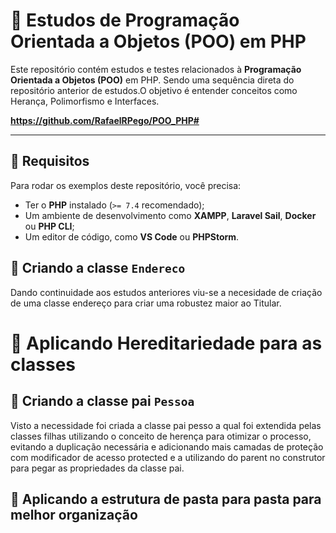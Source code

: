 # 📌 Estudos de Programação Orientada a Objetos (POO) em PHP

Este repositório contém estudos e testes relacionados à **Programação Orientada a Objetos (POO)** em PHP. Sendo uma sequência direta do repositório anterior de estudos.O objetivo é entender conceitos como Herança, Polimorfismo e Interfaces.

**https://github.com/RafaelRPego/POO_PHP#**

---

## 📌 Requisitos

Para rodar os exemplos deste repositório, você precisa:

- Ter o **PHP** instalado (`>= 7.4` recomendado);
- Um ambiente de desenvolvimento como **XAMPP**, **Laravel Sail**, **Docker** ou **PHP CLI**;
- Um editor de código, como **VS Code** ou **PHPStorm**.


## 📌 Criando a classe `Endereco`

Dando continuidade aos estudos anteriores viu-se a necesidade de criação de uma classe endereço para criar uma robustez maior ao Titular.

# 📌 Aplicando Hereditariedade para as classes

## 📌 Criando a classe pai `Pessoa`
Visto a necessidade foi criada a classe pai pesso a qual foi extendida pelas classes filhas utilizando o conceito de herença para otimizar o processo, evitando a duplicação necessária e adicionando mais camadas de proteção com modificador de acesso protected e a utilizando do parent no construtor para pegar as propriedades da classe pai.

## 📌 Aplicando a estrutura de pasta para pasta para melhor organização 
